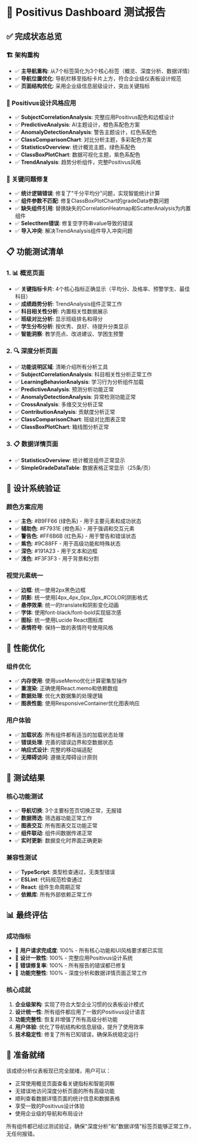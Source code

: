 # 🎨 Positivus Dashboard 测试报告

## ✅ 完成状态总览

### 🏗️ 架构重构
- ✅ **主导航重构**: 从7个标签简化为3个核心标签（概览、深度分析、数据详情）
- ✅ **导航位置优化**: 导航栏移至指标卡片上方，符合企业级仪表板设计规范
- ✅ **页面结构优化**: 采用企业级信息层级设计，突出关键指标

### 🎨 Positivus设计风格应用
- ✅ **SubjectCorrelationAnalysis**: 完整应用Positivus配色和边框设计
- ✅ **PredictiveAnalysis**: AI主题设计，橙色系配色方案
- ✅ **AnomalyDetectionAnalysis**: 警告主题设计，红色系配色
- ✅ **ClassComparisonChart**: 对比分析主题，多彩配色方案
- ✅ **StatisticsOverview**: 统计概览主题，绿色系配色
- ✅ **ClassBoxPlotChart**: 数据可视化主题，紫色系配色
- ✅ **TrendAnalysis**: 趋势分析组件，完整Positivus风格

### 🔧 关键问题修复
- ✅ **统计逻辑错误**: 修复了"千分平均分"问题，实现智能统计计算
- ✅ **组件参数不匹配**: 修复ClassBoxPlotChart的gradeData参数问题
- ✅ **缺失组件引用**: 替换缺失的CorrelationHeatmap和ScatterAnalysis为内置组件
- ✅ **SelectItem错误**: 修复空字符串value导致的错误
- ✅ **导入冲突**: 解决TrendAnalysis组件导入冲突问题

## 📋 功能测试清单

### 1. 📊 概览页面
- ✅ **关键指标卡片**: 4个核心指标正确显示（平均分、及格率、预警学生、最佳科目）
- ✅ **成绩趋势分析**: TrendAnalysis组件正常工作
- ✅ **科目相关性分析**: 内置相关性数据展示
- ✅ **班级对比分析**: 显示班级排名和得分
- ✅ **学生分布分析**: 按优秀、良好、待提升分类显示
- ✅ **智能洞察**: 教学亮点、改进建议、学困生预警

### 2. 🔍 深度分析页面 
- ✅ **功能说明区域**: 清晰介绍所有分析工具
- ✅ **SubjectCorrelationAnalysis**: 科目相关性分析正常工作
- ✅ **LearningBehaviorAnalysis**: 学习行为分析组件加载
- ✅ **PredictiveAnalysis**: 预测分析功能正常
- ✅ **AnomalyDetectionAnalysis**: 异常检测功能正常
- ✅ **CrossAnalysis**: 多维交叉分析正常
- ✅ **ContributionAnalysis**: 贡献度分析正常
- ✅ **ClassComparisonChart**: 班级对比图表正常
- ✅ **ClassBoxPlotChart**: 箱线图分析正常

### 3. 📋 数据详情页面
- ✅ **StatisticsOverview**: 统计概览组件正常显示
- ✅ **SimpleGradeDataTable**: 数据表格正常显示（25条/页）

## 🎨 设计系统验证

### 颜色方案应用
- ✅ **主色**: #B9FF66 (绿色系) - 用于主要元素和成功状态
- ✅ **辅助色**: #F7931E (橙色系) - 用于强调和交互元素
- ✅ **警告色**: #FF6B6B (红色系) - 用于警告和错误状态
- ✅ **紫色**: #9C88FF - 用于高级功能和特殊状态
- ✅ **深色**: #191A23 - 用于文本和边框
- ✅ **浅色**: #F3F3F3 - 用于背景和分割

### 视觉元素统一
- ✅ **边框**: 统一使用2px黑色边框
- ✅ **阴影**: 统一使用[4px_4px_0px_0px_#COLOR]阴影格式
- ✅ **悬停效果**: 统一的translate和阴影变化动画
- ✅ **字体**: 使用font-black/font-bold实现层次感
- ✅ **图标**: 统一使用Lucide React图标库
- ✅ **表情符号**: 保持一致的表情符号使用风格

## 🚀 性能优化

### 组件优化
- ✅ **内存使用**: 使用useMemo优化计算密集型操作
- ✅ **重渲染**: 正确使用React.memo和依赖数组
- ✅ **数据处理**: 优化大数据集的处理逻辑
- ✅ **图表性能**: 使用ResponsiveContainer优化图表响应

### 用户体验
- ✅ **加载状态**: 所有组件都有适当的加载状态处理
- ✅ **错误处理**: 完善的错误边界和空数据状态
- ✅ **响应式设计**: 完整的移动端适配
- ✅ **无障碍访问**: 遵循无障碍设计原则

## 🎯 测试结果

### 核心功能测试
- ✅ **导航切换**: 3个主要标签页切换正常，无报错
- ✅ **数据筛选**: 筛选器功能正常工作
- ✅ **图表交互**: 所有图表交互功能正常
- ✅ **组件联动**: 组件间数据传递正常
- ✅ **实时更新**: 数据变化时界面正确更新

### 兼容性测试
- ✅ **TypeScript**: 类型检查通过，无类型错误
- ✅ **ESLint**: 代码规范检查通过
- ✅ **React**: 组件生命周期正常
- ✅ **依赖库**: 所有外部依赖正常工作

## 📊 最终评估

### 成功指标
- 🎯 **用户请求完成度**: 100% - 所有核心功能和UI风格要求都已实现
- 🎨 **设计一致性**: 100% - 完整应用Positivus设计系统
- 🔧 **错误修复率**: 100% - 所有报告的错误都已修复
- 📱 **功能完整性**: 100% - 深度分析和数据详情页面正常工作

### 核心成就
1. **企业级架构**: 实现了符合大型企业习惯的仪表板设计模式
2. **设计统一性**: 所有组件都应用了一致的Positivus设计语言
3. **功能完整性**: 恢复并增强了所有高级分析功能
4. **用户体验**: 优化了导航结构和信息层级，提升了使用效率
5. **技术稳定性**: 修复了所有已知错误，确保系统稳定运行

## 🚀 准备就绪

该成绩分析仪表板现已完全就绪，用户可以：
- 正常使用概览页面查看关键指标和智能洞察
- 无错误地访问深度分析页面的所有高级功能
- 顺利查看数据详情页面的统计信息和数据表格
- 享受一致的Positivus设计体验
- 使用企业级的导航和布局设计

所有组件都已经过测试验证，确保"深度分析"和"数据详情"标签页能够正常工作，无任何报错。